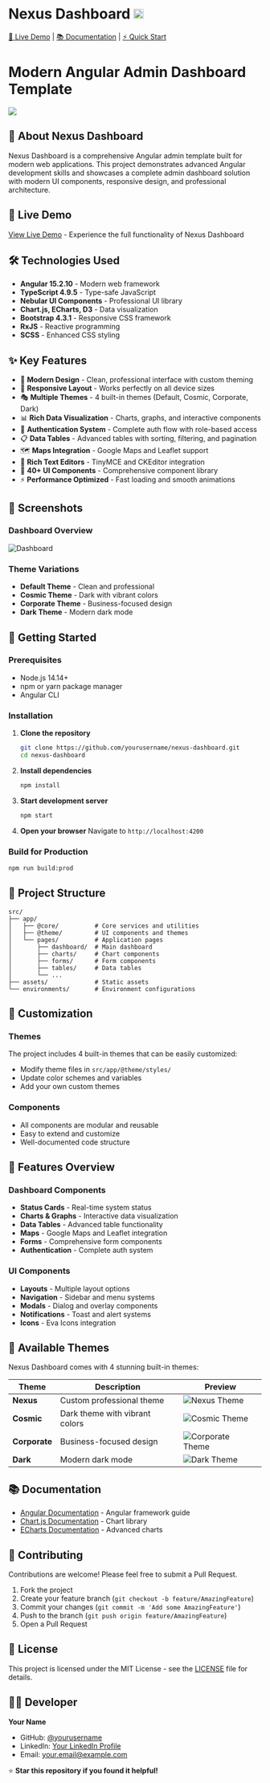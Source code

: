 # Nexus Dashboard [<img src="https://i.imgur.com/oMcxwZ0.png" alt="Eva Design System" height="20px" />](https://eva.design)

[🚀 Live Demo](#) | [📚 Documentation](#) | [⚡ Quick Start](#)

# Modern Angular Admin Dashboard Template

<a target="_blank" href="#"><img src="https://i.imgur.com/mFdqvgG.png"/></a>

## 🎯 About Nexus Dashboard

Nexus Dashboard is a comprehensive Angular admin template built for modern web applications. This project demonstrates advanced Angular development skills and showcases a complete admin dashboard solution with modern UI components, responsive design, and professional architecture.

## 🚀 Live Demo

[View Live Demo](#) - Experience the full functionality of Nexus Dashboard

## 🛠️ Technologies Used

- **Angular 15.2.10** - Modern web framework
- **TypeScript 4.9.5** - Type-safe JavaScript
- **Nebular UI Components** - Professional UI library
- **Chart.js, ECharts, D3** - Data visualization
- **Bootstrap 4.3.1** - Responsive CSS framework
- **RxJS** - Reactive programming
- **SCSS** - Enhanced CSS styling

## ✨ Key Features

- 🎨 **Modern Design** - Clean, professional interface with custom theming
- 📱 **Responsive Layout** - Works perfectly on all device sizes
- 🎭 **Multiple Themes** - 4 built-in themes (Default, Cosmic, Corporate, Dark)
- 📊 **Rich Data Visualization** - Charts, graphs, and interactive components
- 🔐 **Authentication System** - Complete auth flow with role-based access
- 📋 **Data Tables** - Advanced tables with sorting, filtering, and pagination
- 🗺️ **Maps Integration** - Google Maps and Leaflet support
- 📝 **Rich Text Editors** - TinyMCE and CKEditor integration
- 🎯 **40+ UI Components** - Comprehensive component library
- ⚡ **Performance Optimized** - Fast loading and smooth animations

## 📸 Screenshots

### Dashboard Overview
![Dashboard](https://i.imgur.com/mFdqvgG.png)

### Theme Variations
- **Default Theme** - Clean and professional
- **Cosmic Theme** - Dark with vibrant colors
- **Corporate Theme** - Business-focused design
- **Dark Theme** - Modern dark mode

## 🚀 Getting Started

### Prerequisites
- Node.js 14.14+ 
- npm or yarn package manager
- Angular CLI

### Installation

1. **Clone the repository**
   ```bash
   git clone https://github.com/yourusername/nexus-dashboard.git
   cd nexus-dashboard
   ```

2. **Install dependencies**
   ```bash
   npm install
   ```

3. **Start development server**
   ```bash
   npm start
   ```

4. **Open your browser**
   Navigate to `http://localhost:4200`

### Build for Production

```bash
npm run build:prod
```

## 📁 Project Structure

```
src/
├── app/
│   ├── @core/          # Core services and utilities
│   ├── @theme/         # UI components and themes
│   └── pages/          # Application pages
│       ├── dashboard/  # Main dashboard
│       ├── charts/     # Chart components
│       ├── forms/      # Form components
│       ├── tables/     # Data tables
│       └── ...
├── assets/             # Static assets
└── environments/       # Environment configurations
```

## 🎨 Customization

### Themes
The project includes 4 built-in themes that can be easily customized:
- Modify theme files in `src/app/@theme/styles/`
- Update color schemes and variables
- Add your own custom themes

### Components
- All components are modular and reusable
- Easy to extend and customize
- Well-documented code structure

## 📱 Features Overview

### Dashboard Components
- **Status Cards** - Real-time system status
- **Charts & Graphs** - Interactive data visualization
- **Data Tables** - Advanced table functionality
- **Maps** - Google Maps and Leaflet integration
- **Forms** - Comprehensive form components
- **Authentication** - Complete auth system

### UI Components
- **Layouts** - Multiple layout options
- **Navigation** - Sidebar and menu systems
- **Modals** - Dialog and overlay components
- **Notifications** - Toast and alert systems
- **Icons** - Eva Icons integration

## 🎨 Available Themes

Nexus Dashboard comes with 4 stunning built-in themes:

| Theme | Description | Preview |
|-------|-------------|---------|
| **Nexus** | Custom professional theme | ![Nexus Theme](https://i.imgur.com/mFdqvgG.png) |
| **Cosmic** | Dark theme with vibrant colors | ![Cosmic Theme](https://i.imgur.com/iJu2YDF.png) |
| **Corporate** | Business-focused design | ![Corporate Theme](https://i.imgur.com/GpUt6NW.png) |
| **Dark** | Modern dark mode | ![Dark Theme](https://i.imgur.com/9UkTGgr.png) |

## 📚 Documentation

- [Angular Documentation](https://angular.io/docs) - Angular framework guide
- [Chart.js Documentation](https://www.chartjs.org/docs/) - Chart library
- [ECharts Documentation](https://echarts.apache.org/en/option.html) - Advanced charts

## 🤝 Contributing

Contributions are welcome! Please feel free to submit a Pull Request.

1. Fork the project
2. Create your feature branch (`git checkout -b feature/AmazingFeature`)
3. Commit your changes (`git commit -m 'Add some AmazingFeature'`)
4. Push to the branch (`git push origin feature/AmazingFeature`)
5. Open a Pull Request

## 📄 License

This project is licensed under the MIT License - see the [LICENSE](LICENSE) file for details.

## 👨‍💻 Developer

**Your Name**
- GitHub: [@yourusername](https://github.com/yourusername)
- LinkedIn: [Your LinkedIn Profile](#)
- Email: your.email@example.com


⭐ **Star this repository if you found it helpful!**
